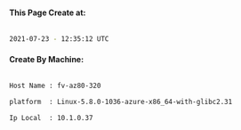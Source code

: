 
   
#### This Page Create at:

```bash

2021-07-23 - 12:35:12 UTC

```

#### Create By Machine:

```bash

Host Name : fv-az80-320

platform  : Linux-5.8.0-1036-azure-x86_64-with-glibc2.31

Ip Local  : 10.1.0.37

```


